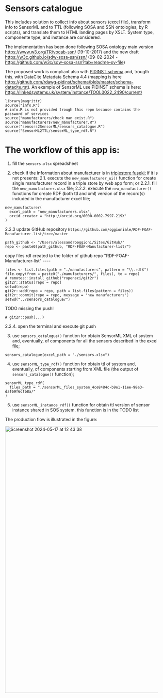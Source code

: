 # Sensors catalogue
This includes solution to collect info about sensors (excel file), transform info to SensorML and to TTL (following SOSA and SSN ontologies, by R scripts), and translate them to HTML landing pages by XSLT. System type, componente type, and instance are considered.

The implementation has been done following SOSA ontology main version https://www.w3.org/TR/vocab-ssn/ (19-10-2017) and the new draft https://w3c.github.io/sdw-sosa-ssn/ssn/ (09-02-2024 - https://github.com/w3c/sdw-sosa-ssn?tab=readme-ov-file)

The proposed work is compliant also with [PIDINST schema](https://docs.pidinst.org/en/latest/white-paper/metadata-schema.html) and, trougth this, with DataCite Metadata Schema 4.4 (mapping is here https://github.com/rdawg-pidinst/schema/blob/master/schema-datacite.rst).
An example of SensorML use PIDINST schema is here: https://linkedsystems.uk/system/instance/TOOL0022_2490/current/

```
library(magrittr)
source("info.R")
# info.R is not provided trough this repo because contains the password of services
source("manufacturers/check_man_exist.R")
source("manufacturers/new_manufacturer.R")
source("sensors2SensorML/sensors_catalogue.R")
source("SensorML2TTL/sensorML_type_rdf.R")
```

# The workflow of this app is:
1. fill the `sensors.xlsx` spreadsheet

2. check if the information about manufacturer is in [triplestore fuseki](http://fuseki1.get-it.it/dataset.html?tab=query&ds=/manufacturers);
if it is not presents:
2.1. execute the `new_manufacturer_ui()` function for create single manufacturer record
in a triple store by web app form;
or
2.2.1. fill the `new_manufacturer.xlsx` file;
2.2.2. execute the `new_manufacturer()` functions for create RDF (both ttl and xml)
version of the record(s) included in the manufacturer excel file;

```
new_manufacturer(
  excel_path = "new_manufacturers.xlsx",
  orcid_creator = "http://orcid.org/0000-0002-7997-219X"
)
```
2.2.3 update GitHub repository `https://github.com/oggioniale/RDF-FOAF-Manufacturer-list/tree/master`
```
path_github <- "/Users/alessandrooggioni/Sites/GitHub/"
repo <- paste0(path_github, "RDF-FOAF-Manufacturer-list/")
```
copy files rdf created to the folder of github repo "RDF-FOAF-Manufacturer-list" ----
```
files <- list.files(path = "./manufacturers", pattern = "\\.rdf$")
file.copy(from = paste0("./manufacturers/", files), to = repo)
# remotes::install_github("ropensci/git2r")
git2r::status(repo = repo)
setwd(repo)
git2r::add(repo = repo, path = list.files(pattern = files))
git2r::commit(repo = repo, message = "new manufacturers")
setwd("../sensors_catalogue/")
```
TODO missing the push!
```
# git2r::push(...)
```
2.2.4. open the terminal and execute git push

3. use `sensors_catalogue()` function for obtain SensorML XML of system and, eventually,
of components for all the sensors described in the excel file;
```
sensors_catalogue(excel_path = "./sensors.xlsx")
```

4. use `sensorML_type_rdf()` function for obtain ttl of system and, eventually, of
components starting from XML file (the output of `sensors_catalogue()` function);
```
sensorML_type_rdf(
  files_path = "./sensorML_files_system_4ce8484c-b9e1-11ee-98e3-daf69f6cfb8a/"
)
```
5. use `sensorML_instance_rdf()` function for obtain ttl version of sensor instance
shared in SOS system.
this function is in the TODO list 

The production flow is illustrated in the figure:

<img width="880" alt="Screenshot 2024-05-17 at 12 43 38" src="https://github.com/oggioniale/sensor_catalogue/assets/1393893/d75e1698-6a94-4b01-8177-eab01956175d">


